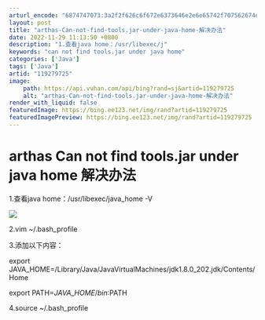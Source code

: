 ```yaml
---
arturl_encode: "6874747073:3a2f2f626c6f672e6373646e2e6e65742f707562674e4f312f:61727469636c652f64657461696c732f313139323739373235"
layout: post
title: "arthas-Can-not-find-tools.jar-under-java-home-解决办法"
date: 2022-11-29 11:13:50 +0800
description: "1.查看java home：/usr/libexec/j"
keywords: "can not find tools.jar under java home"
categories: ['Java']
tags: ['Java']
artid: "119279725"
image:
    path: https://api.vvhan.com/api/bing?rand=sj&artid=119279725
    alt: "arthas-Can-not-find-tools.jar-under-java-home-解决办法"
render_with_liquid: false
featuredImage: https://bing.ee123.net/img/rand?artid=119279725
featuredImagePreview: https://bing.ee123.net/img/rand?artid=119279725
---
```


# arthas Can not find tools.jar under java home 解决办法

1.查看java home：/usr/libexec/java\_home -V

![](https://i-blog.csdnimg.cn/blog_migrate/3464e46d496b2c412f8aba3822152daf.png)

2.vim ~/.bash\_profile

3.添加以下内容：

export JAVA\_HOME=/Library/Java/JavaVirtualMachines/jdk1.8.0\_202.jdk/Contents/Home

export PATH=$JAVA\_HOME/bin:$PATH

4.source ~/.bash\_profile
